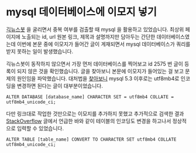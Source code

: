 # mysql 데이터베이스에 이모지 넣기

[긱뉴스봇](https://github.com/Canorus/geeknews_crawler) 을 굴리면서 중복 여부를 검출할 때 mysql 을 활용하고 있었습니다. 최상위 페이지에 노출되는 id, url 원본 링크, 제목과 설명까지만 담아두는 간단한 데이터베이스였는데 이번에 본문 중에 이모지가 들어간 글이 게재되면서 mysql 데이터베이스가 쿼리를 받지 못하는 일이 발생했습니다.

긱뉴스봇이 동작하지 않으면서 가장 먼저 데이터베이스를 찍어보고 id 2575 번 글이 등록이 되지 않은 것을 확인했습니다. 글을 찾아보니 본문에 이모지가 들어있는 걸 보고 문제의 원인임을 파악했습니다. 대처법을 [찾아보니](https://www.lesstif.com/java/java-+-mysql-+-utf8mb4-emoji-51283094.html) mysql 5.3 이후로는 utf8mb4로 인코딩을 변경하면 된다는 글이 대부분이었습니다.

```
ALTER DATABASE [database_name] CHARACTER SET = utf8mb4 COLLATE = utf8mb4_unicode_ci;
```

다만 링크대로 작업한 것만으로는 이모지를 추가하지 못했고 추가적으로 검색한 결과 [StackOverflow](https://stackoverflow.com/a/50264108/6058845) 글에서 언급한 바와 같이 테이블의 인코딩도 변경을 하고나서 정상적으로 입력할 수 있었습니다.

```
ALTER TABLE [table_name] CONVERT TO CHARACTER SET utf8mb4 COLLATE utf8mb4_unicode_ci;
```
